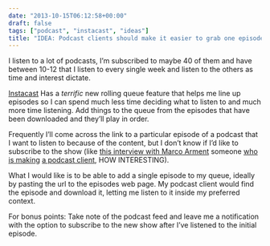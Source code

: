 ```yaml
---
date: "2013-10-15T06:12:58+00:00"
draft: false
tags: ["podcast", "instacast", "ideas"]
title: "IDEA: Podcast clients should make it easier to grab one episode"
---
```

<p>I listen to a lot of podcasts, I&#8217;m subscribed to maybe 40 of them and have between 10-12 that I listen to every single week and listen to the others as time and interest dictate.</p>

<p><a href="http://vemedio.com/products/instacast">Instacast</a> Has a <em>terrific</em> new rolling queue feature that helps me line up episodes so I can spend much less time deciding what to listen to and much more time listening. Add things to the queue from the episodes that have been downloaded and they’ll play in order.</p>

<p>Frequently I&#8217;ll come across the link to a particular episode of a podcast that I want to listen to because of the content, but I don&#8217;t know if I&#8217;d like to subscribe to the show (like <a href="http://www.podcastone.com/pg/jsp/program/episode.jsp?programID=540&amp;pid=346278">this interview with Marco Arment</a> someone <a href="http://www.marco.org/2013/09/23/overcast-coming-soon">who is making</a> <a href="https://overcast.fm">a podcast client</a>, HOW INTERESTING).</p>

<p>What I would like is to be able to add a single episode to my queue, ideally by pasting the url to the episodes web page. My podcast client would find the episode and download it, letting me listen to it inside my preferred context.</p>

<p>For bonus points: Take note of the podcast feed and leave me a notification with the option to subscribe to the new show after I&#8217;ve listened to the initial episode.</p>
